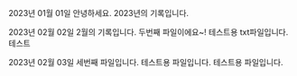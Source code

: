 2023년 01월 01일
안녕하세요.
2023년의 기록입니다.


2023년 02월 02일
2월의 기록입니다. 두번째 파일이에요~!
테스트용 txt파일입니다.
테스트


2023년 02월 03일
세번째 파일입니다.
테스트용 파일입니다.
테스트용
파일입니다.